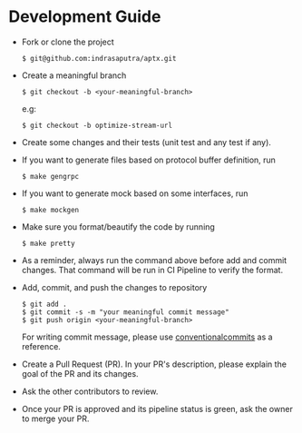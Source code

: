 # Development Guide

- Fork or clone the project

    ```
    $ git@github.com:indrasaputra/aptx.git
    ```

- Create a meaningful branch

    ```
    $ git checkout -b <your-meaningful-branch>
    ```

    e.g:

    ```
    $ git checkout -b optimize-stream-url
    ```

- Create some changes and their tests (unit test and any test if any).

- If you want to generate files based on protocol buffer definition, run

    ```
    $ make gengrpc
    ```

- If you want to generate mock based on some interfaces, run

    ```
    $ make mockgen
    ```

- Make sure you format/beautify the code by running

    ```
    $ make pretty
    ```

- As a reminder, always run the command above before add and commit changes.
    That command will be run in CI Pipeline to verify the format.

- Add, commit, and push the changes to repository

    ```
    $ git add .
    $ git commit -s -m "your meaningful commit message"
    $ git push origin <your-meaningful-branch>
    ```

    For writing commit message, please use [conventionalcommits](https://www.conventionalcommits.org/en/v1.0.0/) as a reference.

- Create a Pull Request (PR). In your PR's description, please explain the goal of the PR and its changes.

- Ask the other contributors to review.

- Once your PR is approved and its pipeline status is green, ask the owner to merge your PR.